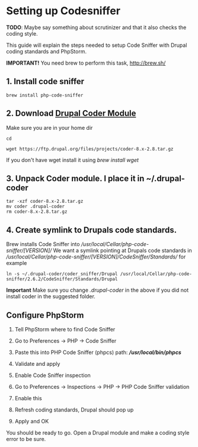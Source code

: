 # Setting up Codesniffer

__TODO__: Maybe say something about scrutinizer and that it also checks the coding style.
 

This guide will explain the steps needed to setup Code Sniffer with Drupal coding standards and PhpStorm.

__IMPORTANT!__ You need brew to perform this task, http://brew.sh/

## 1. Install code sniffer

  ```Shell
  brew install php-code-sniffer
  ```
  
## 2. Download [Drupal Coder Module](https://drupal.org/project/coder)

  Make sure you are in your home dir

  ```Shell
  cd
  ```

  ```Shell
  wget https://ftp.drupal.org/files/projects/coder-8.x-2.8.tar.gz
  ```

  If you don't have wget install it using _brew install wget_

## 3. Unpack Coder module. I place it in ~/.drupal-coder

  ```Shell
  tar -xzf coder-8.x-2.8.tar.gz
  mv coder .drupal-coder
  rm coder-8.x-2.8.tar.gz
  ```

## 4. Create symlink to Drupals code standards.

  Brew installs Code Sniffer into _/usr/local/Cellar/php-code-sniffer/[VERSION]/_
  We want a symlink pointing at Drupals code standards in _/usr/local/Cellar/php-code-sniffer/[VERSION]/CodeSniffer/Standards/_ for example

  ```Shell
  ln -s ~/.drupal-coder/coder_sniffer/Drupal /usr/local/Cellar/php-code-sniffer/2.6.2/CodeSniffer/Standards/Drupal
  ```

  __Important__ Make sure you change _.drupal-coder_ in the above if you did not install coder in the suggested folder.

## Configure PhpStorm

1. Tell PhpStorm where to find Code Sniffer

  1. Go to Preferences -> PHP -> Code Sniffer

  2. Paste this into PHP Code Sniffer (phpcs) path: **_/usr/local/bin/phpcs_**

  3. Validate and apply

2. Enable Code Sniffer inspection

  1. Go to Preferences -> Inspections -> PHP -> PHP Code Sniffer validation

  2. Enable this

  3. Refresh coding standards, Drupal should pop up

  4. Apply and OK


You should be ready to go. Open a Drupal module and make a coding style error to be sure.
